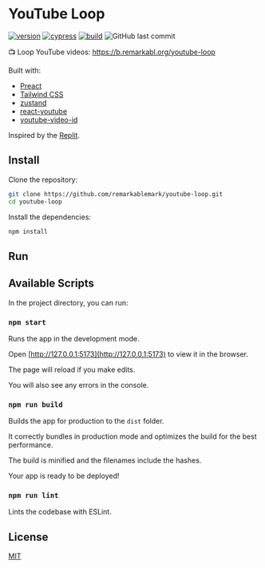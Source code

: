 # YouTube Loop

[![version](https://badgen.net/github/release/remarkablemark/youtube-loop)](https://github.com/remarkablemark/youtube-loop/releases)
[![cypress](https://github.com/remarkablemark/youtube-loop/actions/workflows/cypress.yml/badge.svg)](https://github.com/remarkablemark/youtube-loop/actions/workflows/cypress.yml)
[![build](https://github.com/remarkablemark/youtube-loop/actions/workflows/build.yml/badge.svg)](https://github.com/remarkablemark/youtube-loop/actions/workflows/build.yml)
![GitHub last commit](https://img.shields.io/github/last-commit/remarkablemark/youtube-loop)

📺 Loop YouTube videos: https://b.remarkabl.org/youtube-loop

Built with:

- [Preact](https://preactjs.com/)
- [Tailwind CSS](https://tailwindcss.com/)
- [zustand](https://github.com/pmndrs/zustand)
- [react-youtube](https://github.com/tjallingt/react-youtube)
- [youtube-video-id](https://github.com/remarkablemark/youtube-video-id)

Inspired by the [Replit](https://replit.com/@remarkablemark/YouTube-IFrame-player-API-loop).

## Install

Clone the repository:

```sh
git clone https://github.com/remarkablemark/youtube-loop.git
cd youtube-loop
```

Install the dependencies:

```sh
npm install
```

## Run

## Available Scripts

In the project directory, you can run:

### `npm start`

Runs the app in the development mode.

Open [http://127.0.0.1:5173](http://127.0.0.1:5173) to view it in the browser.

The page will reload if you make edits.

You will also see any errors in the console.

### `npm run build`

Builds the app for production to the `dist` folder.

It correctly bundles in production mode and optimizes the build for the best performance.

The build is minified and the filenames include the hashes.

Your app is ready to be deployed!

### `npm run lint`

Lints the codebase with ESLint.

## License

[MIT](LICENSE)
